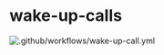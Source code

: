 # wake-up-calls

![.github/workflows/wake-up-call.yml](https://github.com/imwiss/wake-up-calls/workflows/.github/workflows/wake-up-call.yml/badge.svg?branch=main)
